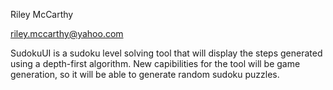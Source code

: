 Riley McCarthy

riley.mccarthy@yahoo.com

SudokuUI is a sudoku level solving tool that will display the steps generated using a depth-first algorithm. New capibilities for the tool will be game generation, so it will be able to generate random sudoku puzzles.